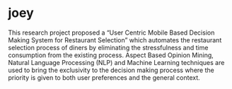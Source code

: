 # joey
This research project proposed a “User Centric Mobile Based Decision Making System for Restaurant Selection” which automates the restaurant selection process of diners by eliminating the stressfulness and time consumption from the existing process. Aspect Based Opinion Mining, Natural Language Processing (NLP) and Machine Learning techniques are used to bring the exclusivity to the decision making process where the priority is given to both user preferences and the general context.
